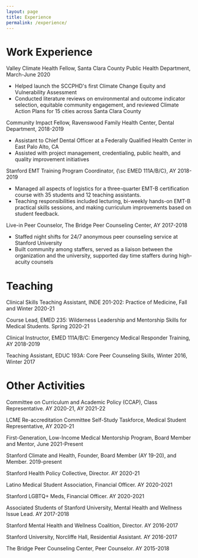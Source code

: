 ```yaml
---
layout: page
title: Experience
permalink: /experience/
---
```


 
# Work Experience
Valley Climate Health Fellow, Santa Clara County Public Health Department, March-June 2020
<ul>
    <li>Helped launch the SCCPHD's first Climate Change Equity and Vulnerability Assessment</li>
    <li>Conducted literature reviews on environmental and outcome indicator selection, equitable community engagement, and reviewed Climate Action Plans for 15 cities across Santa Clara County</li>
    </li>
</ul>


Community Impact Fellow, Ravenswood Family Health Center, Dental Department, 2018-2019 
<ul>
    <li>Assistant to Chief Dental Officer at a Federally Qualified Health Center in East Palo Alto, CA</li>
    <li>Assisted with project management, credentialing, public health, and quality improvement initiatives </li>
    </li>
</ul>

Stanford EMT Training Program Coordinator, {\sc EMED 111A/B/C}, AY 2018-2019
<ul>
    <li>Managed all aspects of logistics for a three-quarter EMT-B certification course with 35 students and 12 teaching assistants.</li>
    <li>Teaching responsibilities included lecturing, bi-weekly hands-on EMT-B practical skills sessions, and making curriculum improvements based on student feedback.</li>
 </li>
</ul>

Live-in Peer Counselor, The Bridge Peer Counseling Center, AY 2017-2018

<ul>
    <li>Staffed night shifts for 24/7 anonymous peer counseling service at Stanford University</li>
    <li>Built community among staffers, served as a liaison between the organization and the university, supported day time staffers during high-acuity counsels</li>
 </li>
</ul>

# Teaching

Clinical Skills Teaching Assistant, INDE 201-202: Practice of Medicine, Fall and Winter 2020-21

Course Lead, EMED 235: Wilderness Leadership and Mentorship Skills for Medical Students. Spring 2020-21

Clinical Instructor, EMED 111A/B/C:  Emergency Medical Responder Training, AY 2018-2019

Teaching Assistant, EDUC 193A: Core Peer Counseling Skills, Winter 2016, Winter 2017

# Other Activities

Committee on Curriculum and Academic Policy (CCAP), Class Representative. AY 2020-21, AY 2021-22

LCME Re-accreditation Committee Self-Study Taskforce, Medical Student Representative, AY 2020-21

First-Generation, Low-Income Medical Mentorship Program, Board Member and Mentor, June 2021-Present

Stanford Climate and Health, Founder, Board Member (AY 19-20), and Member. 2019-present

Stanford Health Policy Collective, Director. AY 2020-21

Latino Medical Student Association, Financial Officer. AY 2020-2021

Stanford LGBTQ+ Meds, Financial Officer. AY 2020-2021

Associated Students of Stanford University, Mental Health and Wellness Issue Lead. AY 2017-2018

Stanford Mental Health and Wellness Coalition, Director. AY 2016-2017

Stanford University, Norcliffe Hall, Residential Assistant. AY 2016-2017

The Bridge Peer Counseling Center, Peer Counselor. AY 2015-2018



